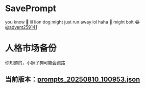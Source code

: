 # SavePrompt
you know 🫠 lil lion dog might just run away lol
haha 🐶 might bolt 😂 [@advent259141](https://github.com/advent259141)

# 人格市场备份
你知道的，小狮子狗可能会跑路

## 当前版本：[prompts_20250810_100953.json](https://github.com/Larch-C/SavePrompt/blob/main/prompts_20250810_100953.json)
